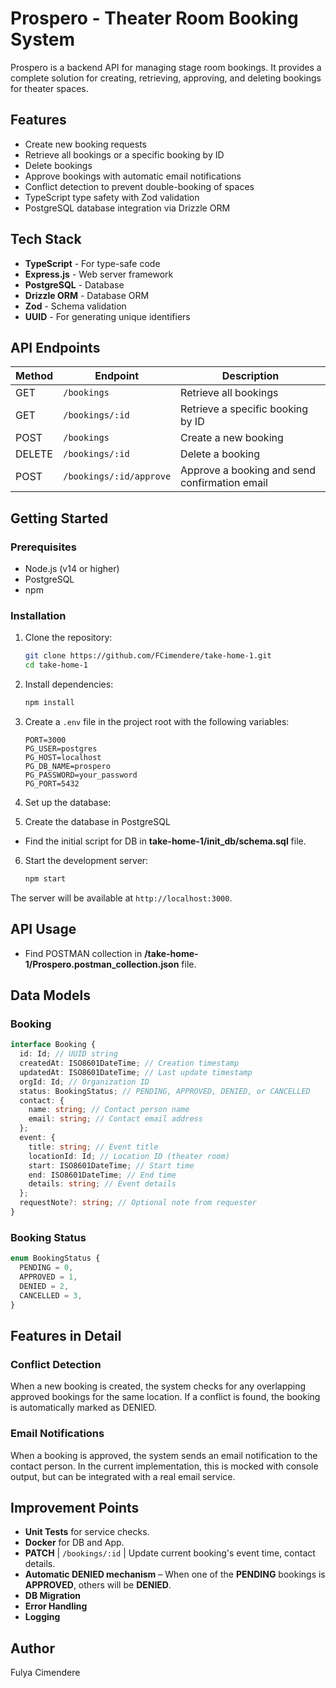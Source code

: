 # Prospero - Theater Room Booking System

Prospero is a backend API for managing stage room bookings. It provides a complete solution for creating, retrieving, approving, and deleting bookings for theater spaces.

## Features

- Create new booking requests
- Retrieve all bookings or a specific booking by ID
- Delete bookings
- Approve bookings with automatic email notifications
- Conflict detection to prevent double-booking of spaces
- TypeScript type safety with Zod validation
- PostgreSQL database integration via Drizzle ORM

## Tech Stack

- **TypeScript** - For type-safe code
- **Express.js** - Web server framework
- **PostgreSQL** - Database
- **Drizzle ORM** - Database ORM
- **Zod** - Schema validation
- **UUID** - For generating unique identifiers

## API Endpoints

| Method | Endpoint                | Description                                   |
| ------ | ----------------------- | --------------------------------------------- |
| GET    | `/bookings`             | Retrieve all bookings                         |
| GET    | `/bookings/:id`         | Retrieve a specific booking by ID             |
| POST   | `/bookings`             | Create a new booking                          |
| DELETE | `/bookings/:id`         | Delete a booking                              |
| POST   | `/bookings/:id/approve` | Approve a booking and send confirmation email |

## Getting Started

### Prerequisites

- Node.js (v14 or higher)
- PostgreSQL
- npm

### Installation

1. Clone the repository:

   ```bash
   git clone https://github.com/FCimendere/take-home-1.git
   cd take-home-1
   ```

2. Install dependencies:

   ```bash
   npm install
   ```

3. Create a `.env` file in the project root with the following variables:

   ```
   PORT=3000
   PG_USER=postgres
   PG_HOST=localhost
   PG_DB_NAME=prospero
   PG_PASSWORD=your_password
   PG_PORT=5432
   ```

4. Set up the database:
5. Create the database in PostgreSQL

- Find the initial script for DB in **take-home-1/init_db/schema.sql** file.

6. Start the development server:
   ```bash
   npm start
   ```

The server will be available at `http://localhost:3000`.

## API Usage

- Find POSTMAN collection in **/take-home-1/Prospero.postman_collection.json** file.

## Data Models

### Booking

```typescript
interface Booking {
  id: Id; // UUID string
  createdAt: ISO8601DateTime; // Creation timestamp
  updatedAt: ISO8601DateTime; // Last update timestamp
  orgId: Id; // Organization ID
  status: BookingStatus; // PENDING, APPROVED, DENIED, or CANCELLED
  contact: {
    name: string; // Contact person name
    email: string; // Contact email address
  };
  event: {
    title: string; // Event title
    locationId: Id; // Location ID (theater room)
    start: ISO8601DateTime; // Start time
    end: ISO8601DateTime; // End time
    details: string; // Event details
  };
  requestNote?: string; // Optional note from requester
}
```

### Booking Status

```typescript
enum BookingStatus {
  PENDING = 0,
  APPROVED = 1,
  DENIED = 2,
  CANCELLED = 3,
}
```

## Features in Detail

### Conflict Detection

When a new booking is created, the system checks for any overlapping approved bookings for the same location. If a conflict is found, the booking is automatically marked as DENIED.

### Email Notifications

When a booking is approved, the system sends an email notification to the contact person. In the current implementation, this is mocked with console output, but can be integrated with a real email service.

## Improvement Points

- **Unit Tests** for service checks.
- **Docker** for DB and App.
- **PATCH** | `/bookings/:id` | Update current booking's event time, contact details.
- **Automatic DENIED mechanism** – When one of the **PENDING** bookings is **APPROVED**, others will be **DENIED**.
- **DB Migration** 
- **Error Handling**
- **Logging** 

## Author

Fulya Cimendere
